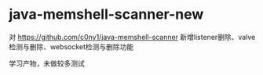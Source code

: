 # java-memshell-scanner-new
对 https://github.com/c0ny1/java-memshell-scanner 新增listener删除、valve检测与删除、websocket检测与删除功能

学习产物，未做较多测试
